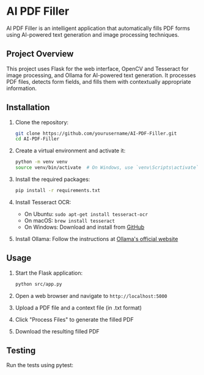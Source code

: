 # AI PDF Filler

AI PDF Filler is an intelligent application that automatically fills PDF forms using AI-powered text generation and image processing techniques.

## Project Overview

This project uses Flask for the web interface, OpenCV and Tesseract for image processing, and Ollama for AI-powered text generation. It processes PDF files, detects form fields, and fills them with contextually appropriate information.

## Installation

1. Clone the repository:
   ```bash
   git clone https://github.com/yourusername/AI-PDF-Filler.git
   cd AI-PDF-Filler
   ```

2. Create a virtual environment and activate it:
   ```bash
   python -m venv venv
   source venv/bin/activate  # On Windows, use `venv\Scripts\activate`
   ```

3. Install the required packages:
   ```bash
   pip install -r requirements.txt
   ```

4. Install Tesseract OCR:
   - On Ubuntu: `sudo apt-get install tesseract-ocr`
   - On macOS: `brew install tesseract`
   - On Windows: Download and install from [GitHub](https://github.com/UB-Mannheim/tesseract/wiki)

5. Install Ollama:
   Follow the instructions at [Ollama's official website](https://ollama.ai/)

## Usage

1. Start the Flask application:
   ```bash
   python src/app.py
   ```

2. Open a web browser and navigate to `http://localhost:5000`

3. Upload a PDF file and a context file (in .txt format)

4. Click "Process Files" to generate the filled PDF

5. Download the resulting filled PDF

## Testing

Run the tests using pytest:
